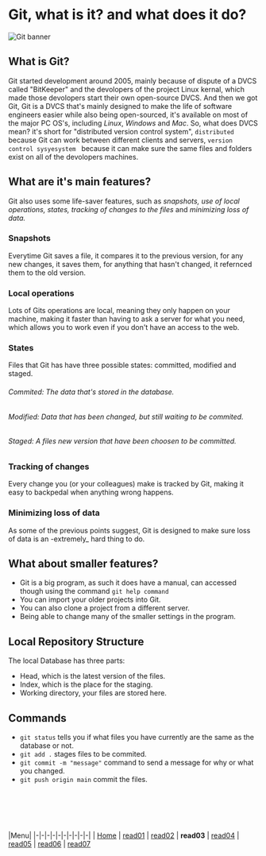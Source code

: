 # Git, what is it? and what does it do?
![Git banner](https://miro.medium.com/max/800/0*XMMzxGh9or2Vbikv.png)
## What is Git?
Git started development around 2005, mainly because of dispute of a DVCS called "BitKeeper" and the devolopers of the project Linux kernal, which made those devolopers start their own open-source DVCS.
And then we got Git, Git is a DVCS that's mainly designed to make the life of software engineers easier while also being open-sourced, it's available on most of the major PC OS's, including _Linux_, _Windows_ and _Mac_.
So, what does DVCS mean? it's short for "distributed version control system", `distributed` because Git can work between different clients and servers, `version control sysyesystem ` because it can make sure the same files and folders exist on all of the devolopers machines.

## What are it's main features?
Git also uses some life-saver features, such as _snapshots, use of local operations, states, tracking of changes to the files_ and _minimizing loss of data._
### Snapshots
Everytime Git saves a file, it compares it to the previous version, for any new changes, it saves them, for anything that hasn't changed, it refernced them to the old version.
### Local operations
Lots of Gits operations are local, meaning they only happen on your machine, making it faster than having to ask a server for what you need, which allows you to work even if you don't have an access to the web.
### States
Files that Git has have three possible states: committed, modified and staged.
###### Commited: The data that's stored in the database.
###### Modified: Data that has been changed, but still waiting to be commited.
###### Staged: A files new version that have been choosen to be committed.
### Tracking of changes
Every change you (or your colleagues) make is tracked by Git, making it easy to backpedal when anything wrong happens.
### Minimizing loss of data
As some of the previous points suggest, Git is designed to make sure loss of data is an -extremely_ hard thing to do. 
## What about smaller features?
- Git is a big program, as such it does have a manual, can accessed though using the command `git help command` 
- You can import your older projects into Git.
- You can also clone a project from a different server.
- Being able to change many of the smaller settings in the program.
## Local Repository Structure
The local Database has three parts:
- Head, which is the latest version of the files.
- Index, which is the place for the staging.
- Working directory, your files are stored here.
## Commands
- `git status` tells you if what files you have currently are the same as the database or not.
- `git add .` stages files to be commited.
- `git commit -m "message"` command to send a message for why or what you changed.
- `git push origin main` commit the files.

<br/><br/> 
<br/><br/> 


|Menu|
|-|-|-|-|-|-|-|-|-|-|
| [Home](https://suhaib-ersan.github.io/reading-notes/) | [read01](https://suhaib-ersan.github.io/reading-notes/read01) | [read02](https://suhaib-ersan.github.io/reading-notes/read02) | **read03** | [read04](https://suhaib-ersan.github.io/reading-notes/read04) | [read05](https://suhaib-ersan.github.io/reading-notes/read05) | [read06](https://suhaib-ersan.github.io/reading-notes/read06) | [read07](https://suhaib-ersan.github.io/reading-notes/read07)